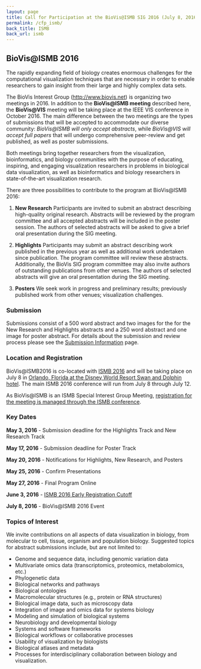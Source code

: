 ```yaml
---
layout: page
title: Call for Participation at the BioVis@ISMB SIG 2016 (July 8, 2016)
permalink: /cfp_ismb/
back_title: ISMB
back_url: ismb
---
```


## BioVis@ISMB 2016

The rapidly expanding field of biology creates enormous challenges for the computational visualization techniques that are necessary in order to enable researchers to gain insight from their large and highly complex data sets.

The BioVis Interest Group (http://www.biovis.net) is organizing two meetings in 2016. In addition to the **BioVis@ISMB meeting** described here, the **BioVis@VIS** meeting will be taking place at the IEEE VIS conference in October 2016. The main difference between the two meetings are the types of submissions that will be accepted to accommodate our diverse community: *BioVis@ISMB will only accept abstracts*, while *BioVis@VIS will accept full papers* that will undergo comprehensive peer-review and get published, as well as poster submissions. 

Both meetings bring together researchers from the visualization, bioinformatics, and biology communities with the purpose of educating, inspiring, and engaging visualization researchers in problems in biological data visualization, as well as bioinformatics and biology researchers in state-of-the-art visualization research. 

There are three possibilities to contribute to the program at BioVis@ISMB 2016:

1. **New Research**
Participants are invited to submit an abstract describing high-quality original research. Abstracts will be reviewed by the program committee and all accepted abstracts will be included in the poster session. The authors of selected abstracts will be asked to give a brief oral presentation during the SIG meeting. 

1. **Highlights**
Participants may submit an abstract describing work published in the previous year as well as additional work undertaken since publication. The program committee will review these abstracts. Additionally, the BioVis SIG program committee may also invite authors of outstanding publications from other venues. The authors of selected abstracts will give an oral presentation during the SIG meeting. 

1. **Posters**
We seek work in progress and preliminary results; previously published work from other venues; visualization challenges.


### Submission
Submissions consist of a 500 word abstract and two images for the for the New Research and Highlights abstracts and a 250 word abstract and one image for poster abstract. For details about the submission and review process please see the [Submission Information](/2016/submission_ismb) page.

### Location and Registration
BioVis@ISMB2016 is co-located with [ISMB 2016](http://www.iscb.org/ismb2016) and will be taking place on July 8 in [Orlando, Florida at the Disney World Resort Swan and Dolphin hotel](http://www.iscb.org/ismb2016-accommodation). The main ISMB 2016 conference will run from July 8 through July 12.

As BioVis@ISMB is an ISMB Special Interest Group Meeting, [registration for the meeting is managed through the ISMB conference](http://www.iscb.org/ismb2016program/ismb2016-sigs#biovis). 

### Key Dates
**May 3, 2016** - Submission deadline for the Highlights Track and New Research Track

**May 17, 2016** - Submission deadline for Poster Track

**May 20, 2016** - Notifications for Highlights, New Research, and Posters

**May 25, 2016** - Confirm Presentations

**May 27, 2016** - Final Program Online

**June 3, 2016** - [ISMB 2016 Early Registration Cutoff](http://www.iscb.org/ismb2016-registration)

**July 8, 2016** - BioVis@ISMB 2016 Event

### Topics of Interest

We invite contributions on all aspects of data visualization in biology, from molecular to cell, tissue, organism and population biology. Suggested topics for abstract submissions include, but are not limited to:

- Genome and sequence data, including genomic variation data
- Multivariate omics data (transcriptomics, proteomics, metabolomics, etc.)
- Phylogenetic data
- Biological networks and pathways
- Biological ontologies
- Macromolecular structures (e.g., protein or RNA structures)
- Biological image data, such as microscopy data
- Integration of image and omics data for systems biology
- Modeling and simulation of biological systems
- Neurobiology and developmental biology
- Systems and software frameworks
- Biological workflows or collaborative processes
- Usability of visualization by biologists
- Biological atlases and metadata
- Processes for interdisciplinary collaboration between biology and visualization.
